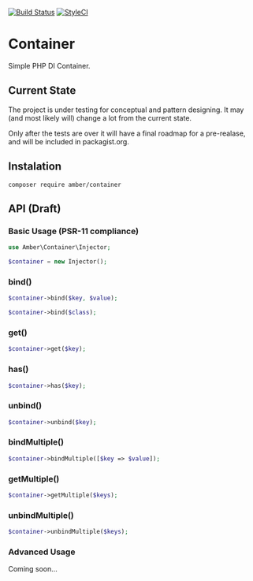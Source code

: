 [![Build Status](https://travis-ci.org/systemson/container.svg?branch=master)](https://travis-ci.org/systemson/container)
[![StyleCI](https://styleci.io/repos/126626182/shield?branch=master)](https://styleci.io/repos/126626182)

# Container
Simple PHP DI Container.

## Current State
The project is under testing for conceptual and pattern designing. It may (and most likely will) change a lot from the current state.

Only after the tests are over it will have a final roadmap for a pre-realase, and will be included in packagist.org.

## Instalation

```
composer require amber/container
```

## API (Draft)

### Basic Usage (PSR-11 compliance)

```php
use Amber\Container\Injector;

$container = new Injector();
```

### bind()

```php
$container->bind($key, $value);
```

```php
$container->bind($class);
```

### get()

```php
$container->get($key);
```

### has()

```php
$container->has($key);
```

### unbind()

```php
$container->unbind($key);
```

### bindMultiple()

```php
$container->bindMultiple([$key => $value]);
```

### getMultiple()

```php
$container->getMultiple($keys);
```

### unbindMultiple()

```php
$container->unbindMultiple($keys);
```

### Advanced Usage
Coming soon...
